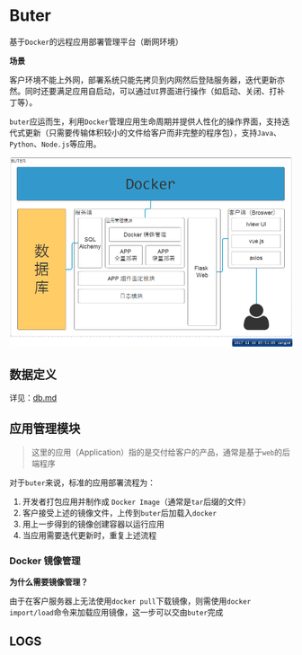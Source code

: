 # Buter

基于`Docker`的远程应用部署管理平台（断网环境）

**场景**

客户环境不能上外网，部署系统只能先拷贝到内网然后登陆服务器，迭代更新亦然。同时还要满足应用自启动，可以通过`UI`界面进行操作（如启动、关闭、打补丁等）。

`buter`应运而生，利用`Docker`管理应用生命周期并提供人性化的操作界面，支持迭代式更新（只需要传输体积较小的文件给客户而非完整的程序包），支持`Java`、`Python`、`Node.js`等应用。


![structure](images/structure.png)

## 数据定义

详见：[db.md](db.md)

## 应用管理模块
> 这里的应用（Application）指的是交付给客户的产品，通常是基于`web`的后端程序

对于`buter`来说，标准的应用部署流程为：

1. 开发者打包应用并制作成 `Docker Image`（通常是`tar`后缀的文件）
2. 客户接受上述的镜像文件，上传到`buter`后加载入`docker`
3. 用上一步得到的镜像创建容器以运行应用
4. 当应用需要迭代更新时，重复上述流程

### Docker 镜像管理

**为什么需要镜像管理？** 

由于在客户服务器上无法使用`docker pull`下载镜像，则需使用`docker import/load`命令来加载应用镜像，这一步可以交由`buter`完成



## LOGS
